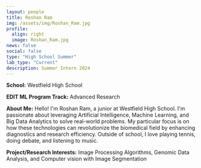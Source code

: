 ```yaml
---
layout: people
title: Roshan Ram
img: /assets/img/Roshan_Ram.jpg
profile:
  align: right
  image: Roshan_Ram.jpg
news: false
social: false
type: "High School Summer"
lab_type: "Current"
description: Summer Intern 2024
---
```


**School:** Westfield High School

**EDIT ML Program Track:**
Advanced Research

**About Me:**
Hello! I'm Roshan Ram, a junior at Westfield High School. I'm passionate about leveraging Artificial Intelligence, Machine Learning, and Big Data Analytics to solve real-world problems. My particular focus is on how these technologies can revolutionize the biomedical field by enhancing diagnostics and research efficiency. Outside of school, I love playing tennis, doing debate, and listening to music. 

**Project/Research Interests:**
Image Processing Algorithms, Genomic Data Analysis, and Computer vision with Image Segmentation
    